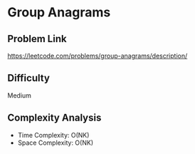 # Group Anagrams

## Problem Link 
https://leetcode.com/problems/group-anagrams/description/

## Difficulty
Medium

## Complexity Analysis
- Time Complexity: O(NK)
- Space Complexity: O(NK)

